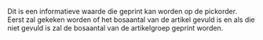 Dit is een informatieve waarde die geprint kan worden op de pickorder. Eerst zal gekeken worden of het bosaantal van de artikel gevuld is en als die niet gevuld is zal de bosaantal van de artikelgroep geprint worden.